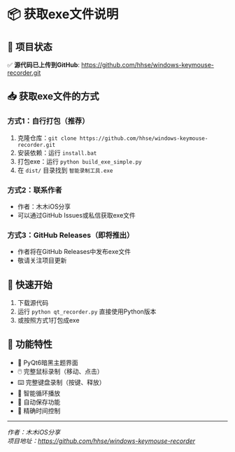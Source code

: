 # 📦 获取exe文件说明

## 🎯 项目状态
✅ **源代码已上传到GitHub**: https://github.com/hhse/windows-keymouse-recorder.git

## 📥 获取exe文件的方式

### 方式1：自行打包（推荐）
1. 克隆仓库：`git clone https://github.com/hhse/windows-keymouse-recorder.git`
2. 安装依赖：运行 `install.bat`
3. 打包exe：运行 `python build_exe_simple.py`
4. 在 `dist/` 目录找到 `智能录制工具.exe`

### 方式2：联系作者
- 作者：木木iOS分享
- 可以通过GitHub Issues或私信获取exe文件

### 方式3：GitHub Releases（即将推出）
- 作者将在GitHub Releases中发布exe文件
- 敬请关注项目更新

## 🚀 快速开始
1. 下载源代码
2. 运行 `python qt_recorder.py` 直接使用Python版本
3. 或按照方式1打包成exe

## 📝 功能特性
- 🎨 PyQt6暗黑主题界面
- 🖱️ 完整鼠标录制（移动、点击）
- ⌨️ 完整键盘录制（按键、释放）
- 🔄 智能循环播放
- 💾 自动保存功能
- 🎯 精确时间控制

---
*作者：木木iOS分享*  
*项目地址：https://github.com/hhse/windows-keymouse-recorder* 